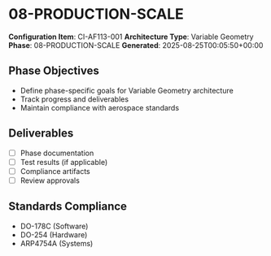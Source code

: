 # 08-PRODUCTION-SCALE

**Configuration Item**: CI-AF113-001
**Architecture Type**: Variable Geometry
**Phase**: 08-PRODUCTION-SCALE
**Generated**: 2025-08-25T00:05:50+00:00

## Phase Objectives
- Define phase-specific goals for Variable Geometry architecture
- Track progress and deliverables
- Maintain compliance with aerospace standards

## Deliverables
- [ ] Phase documentation
- [ ] Test results (if applicable)
- [ ] Compliance artifacts
- [ ] Review approvals

## Standards Compliance
- DO-178C (Software)
- DO-254 (Hardware)
- ARP4754A (Systems)
